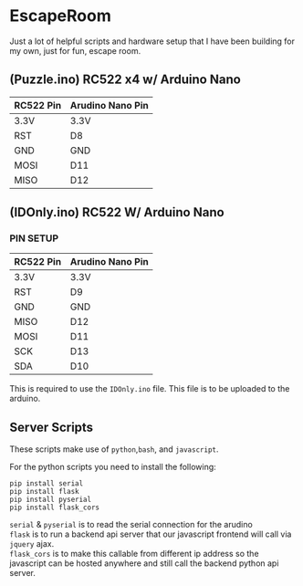 # EscapeRoom
Just a lot of helpful scripts and hardware setup that I have been building for my own, just for fun, escape room.

## (Puzzle.ino) RC522 x4 w/ Arduino Nano
|RC522 Pin|Arudino Nano Pin|
|----|----|
|3.3V|3.3V|
|RST|D8|
|GND|GND|
|MOSI|D11|
|MISO|D12|

## (IDOnly.ino) RC522 W/ Arduino Nano
### PIN SETUP

|RC522 Pin|Arudino Nano Pin|
|----|----|
|3.3V|3.3V|
|RST|D9|
|GND|GND|
|MISO|D12|
|MOSI|D11|
|SCK|D13|
|SDA|D10|

This is required to use the `IDOnly.ino` file. This file is to be uploaded to the arduino.

## Server Scripts
These scripts make use of `python`,`bash`, and `javascript`.

For the python scripts you need to install the following:
```
pip install serial
pip install flask
pip install pyserial
pip install flask_cors
```
`serial` & `pyserial` is to read the serial connection for the arudino<br/>
`flask` is to run a backend api server that our javascript frontend will call via `jquery` ajax.<br/>
`flask_cors` is to make this callable from different ip address so the javascript can be hosted anywhere and still call the backend python api server.<br/>

